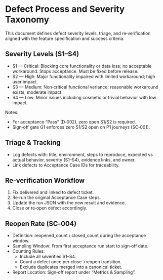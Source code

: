 # Defect Process and Severity Taxonomy

This document defines defect severity levels, triage, and re‑verification aligned with the
feature specification and success criteria.

## Severity Levels (S1–S4)

- S1 — Critical: Blocking core functionality or data loss; no acceptable workaround. Stops
  acceptance. Must be fixed before release.
- S2 — High: Major functionality impaired with limited workaround; high user impact.
- S3 — Medium: Non‑critical functional variance; reasonable workaround exists; moderate impact.
- S4 — Low: Minor issues including cosmetic or trivial behavior with low impact.

Notes:
- For acceptance “Pass” (D‑002), zero open S1/S2 is required.
- Sign‑off gate G1 enforces zero S1/S2 open on P1 journeys (SC‑001).

## Triage & Tracking

- Log defects with: title, environment, steps to reproduce, expected vs actual behavior,
  severity (S1–S4), evidence links, and owner.
- Link defects to Acceptance Case IDs for traceability.

## Re‑verification Workflow

1) Fix delivered and linked to defect ticket.
2) Re‑run the original Acceptance Case steps.
3) Update the run JSON with the new result and evidence.
4) Close or re‑open defect accordingly.

## Reopen Rate (SC‑004)

- Definition: reopened_count / closed_count during the acceptance window.
- Sampling Window: From first acceptance run start to sign‑off date.
- Counting Rules:
  - Include all severities S1–S4.
  - Count a defect once per close→reopen transition.
  - Exclude duplicates merged into a canonical ticket.
- Report Location: Sign‑off report under “Metrics & Sampling”.

